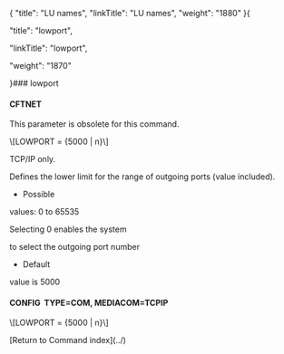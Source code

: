 {
    "title": "LU names",
    "linkTitle": "LU names",
    "weight": "1880"
}{
"title": "lowport",
"linkTitle": "lowport",
"weight": "1870"
}### <span id="lowport"></span>lowport
#### CFTNET
This parameter is obsolete for this command.
\\\[LOWPORT = {5000 | n}\\\]
TCP/IP only.
Defines the lower limit for the range of outgoing ports (value included).
- Possible
values: 0 to 65535
Selecting 0 enables the system
to select the outgoing port number
- Default
value is 5000
#### CONFIG  TYPE=COM, MEDIACOM=TCPIP
\\\[LOWPORT = {5000 | n}\\\]
\[Return to Command index\](../)
